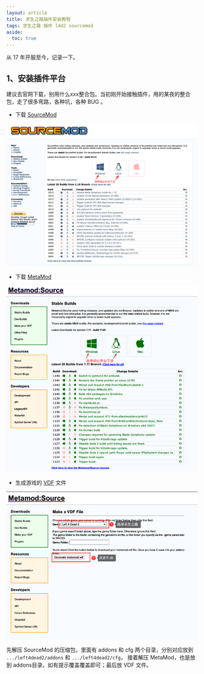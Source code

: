 ```yaml
---
layout: article
title: 求生之路插件安装教程
tags: 求生之路 插件 l4d2 sourcemod
aside:
  toc: true
---
```

从 17 年开服至今，记录一下。
## 1、安装插件平台
建议去官网下载，别用什么xxx整合包。当初刚开始接触插件，用的某夜的整合包，走了很多弯路，各种坑，各种 BUG 。
* 下载 [SourceMod](https://www.sourcemod.net/downloads.php?branch=stable)

![Image](/images/01.png "下载插件平台")

* 下载 [MetaMod](https://www.metamodsource.net/downloads.php?branch=stable)

![Image](/images/02.png "下载 MetaMod")

* 生成游戏的 [VDF](https://www.metamodsource.net/vdf) 文件

![Image](/images/03.png "生成 VDF 文件")

先解压 SourceMod 的压缩包，里面有 addons 和 cfg 两个目录，分别对应放到 `.../left4dead2/addons` 和 `.../left4dead2/cfg`，
接着解压 MetaMod，也是放到 addons目录，如有提示覆盖覆盖即可；最后放 VDF 文件。
